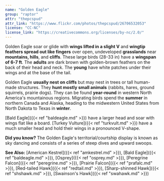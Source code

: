 ```yaml
---
name: "Golden Eagle"
group: "raptor"
attr: "thepcspud"
attr_link: "https://www.flickr.com/photos/thepcspud/26706532053"
license: "CC-NC"
license_link: "https://creativecommons.org/licenses/by-nc/2.0/"
---
```

Golden Eagle soar or glide with **wings lifted in a slight V** and **wingtip feathers spread out like fingers** over open, undeveloped **grasslands** near **mountains, hills**, and **cliffs**. These large birds (28-33 in) have a **wingspan of 6-7 ft**. The **adults** are dark brown with golden-brown feathers on the back of their head and neck. The **young** have white patches under their wings and at the base of the tail.

Golden Eagle **usually nest on cliffs** but may nest in trees or tall human-made structures. They **hunt mostly small animals** (rabbits, hares, ground squirrels, prairie dogs). They can be found **year-round** in western North America's mountainous regions. Migrating birds spend the **summer** in northern Canada and Alaska, heading to the midwestern United States from North Dakota to Texas in **winter**.

[Bald Eagle]({{< ref "baldeagle.md" >}}) have a larger head and soar with wings flat like a board. [Turkey Vulture]({{< ref "turkvult.md" >}}) have a much smaller head and hold their wings in a pronounced V-shape.

**Did you know?** The Golden Eagle's territorial/courtship display is known as sky dancing and consists of a series of steep dives and upward swoops.

<!-- generated, do not edit -->
**See Also:**
[American Kestrel]({{< ref "amkestrel.md" >}}),
[Bald Eagle]({{< ref "baldeagle.md" >}}),
[Osprey]({{< ref "osprey.md" >}}),
[Peregrine Falcon]({{< ref "peregrine.md" >}}),
[Prairie Falcon]({{< ref "prafalc.md" >}}),
[Red-tailed Hawk]({{< ref "redtail.md" >}}),
[Sharp-shinned Hawk]({{< ref "shshawk.md" >}}),
[Swainson's Hawk]({{< ref "swahawk.md" >}})
